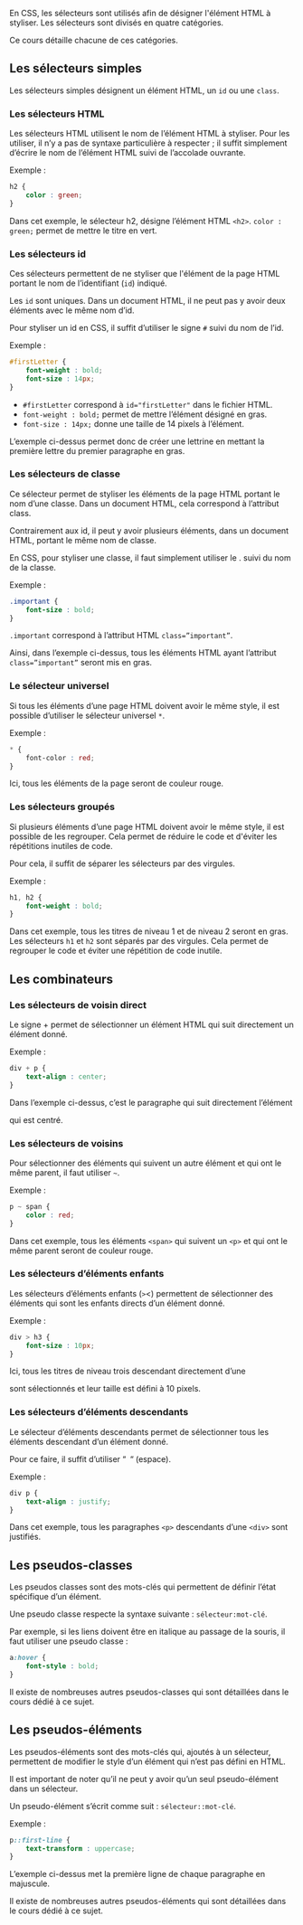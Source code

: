 En CSS, les sélecteurs sont utilisés afin de désigner l'élément HTML à styliser. Les sélecteurs sont divisés en quatre catégories. 

Ce cours détaille chacune de ces catégories.

## Les sélecteurs simples

Les sélecteurs simples désignent un élément HTML, un ```id``` ou une ```class```.

### Les sélecteurs HTML

Les sélecteurs HTML utilisent le nom de l’élément HTML à styliser. Pour les utiliser, il n’y a pas de syntaxe particulière à respecter ; il suffit simplement d’écrire le nom de l’élément HTML suivi de l’accolade ouvrante. 

Exemple : 

```css
h2 {
    color : green;
}
```

Dans cet exemple, le sélecteur h2, désigne l’élément HTML ```<h2>```. ```color : green;``` permet de mettre le titre en vert.

### Les sélecteurs id

Ces sélecteurs permettent de ne styliser que l'élément de la page HTML portant le nom de l’identifiant (```id```) indiqué.

Les ```id``` sont uniques. Dans un document HTML, il ne peut pas y avoir deux éléments avec le même nom d’id. 

Pour styliser un id en CSS, il suffit d’utiliser le signe ```#``` suivi du nom de l’id.

Exemple :

```css
#firstLetter {
    font-weight : bold;
    font-size : 14px;
}
```

- ```#firstLetter``` correspond à ```id="firstLetter"``` dans le fichier HTML. 
- ```font-weight : bold;``` permet de mettre l’élément désigné en gras.
- ```font-size : 14px;``` donne une taille de 14 pixels à l’élément.

L’exemple ci-dessus permet donc de créer une lettrine en mettant la première lettre du premier paragraphe en gras.

### Les sélecteurs de classe

Ce sélecteur permet de styliser les éléments de la page HTML portant le nom d’une classe. Dans un document HTML, cela correspond à l’attribut class.

Contrairement aux id, il peut y avoir plusieurs éléments, dans un document HTML, portant le même nom de classe. 

En CSS, pour styliser une classe, il faut simplement utiliser le . suivi du nom de la classe. 

Exemple : 

```css
.important {
    font-size : bold;
}
```

```.important``` correspond à l’attribut HTML ```class=”important”```.

Ainsi, dans l’exemple ci-dessus, tous les éléments HTML ayant l’attribut ```class=”important”``` seront mis en gras. 

### Le sélecteur universel

Si tous les éléments d’une page HTML doivent avoir le même style, il est possible d’utiliser le sélecteur universel ```*```.

Exemple :

```css
* {
    font-color : red;
}
```

Ici, tous les éléments de la page seront de couleur rouge.

### Les sélecteurs groupés

Si plusieurs éléments d’une page HTML doivent avoir le même style, il est possible de les regrouper. Cela permet de réduire le code et d'éviter les répétitions inutiles de code. 

Pour cela, il suffit de séparer les sélecteurs par des virgules. 

Exemple :

```css
h1, h2 {
    font-weight : bold;
}
```

Dans cet exemple, tous les titres de niveau 1 et de niveau 2 seront en gras. Les sélecteurs ```h1``` et ```h2``` sont séparés par des virgules. Cela permet de regrouper le code et éviter une répétition de code inutile. 

## Les combinateurs

### Les sélecteurs de voisin direct

Le signe + permet de sélectionner un élément HTML qui suit directement un élément donné.

Exemple :

```css
div + p {
    text-align : center;
}
```

Dans l’exemple ci-dessus, c’est le paragraphe qui suit directement l’élément <div> qui est centré.

### Les sélecteurs de voisins

Pour sélectionner des éléments qui suivent un autre élément et qui ont le même parent, il faut utiliser ```~```.

Exemple :

```css
p ~ span {
    color : red;
}
```

Dans cet exemple, tous les éléments ```<span>``` qui suivent un ```<p>``` et qui ont le même parent seront de couleur rouge. 

### Les sélecteurs d’éléments enfants

Les sélecteurs d’éléments enfants (```>```<) permettent de sélectionner des éléments qui sont les enfants directs d’un élément donné. 

Exemple :

```css
div > h3 {
    font-size : 10px;
}
```

Ici, tous les titres de niveau trois descendant directement d’une <div> sont sélectionnés et leur taille est défini à 10 pixels. 

### Les sélecteurs d’éléments descendants

Le sélecteur d’éléments descendants permet de sélectionner tous les éléments descendant d’un élément donné. 

Pour ce faire, il suffit d’utiliser “``` ```“ (espace).

Exemple :

```css
div p {
    text-align : justify;
}
```

Dans cet exemple, tous les paragraphes ```<p>``` descendants d’une ```<div>``` sont justifiés. 

## Les pseudos-classes

Les pseudos classes sont des mots-clés qui permettent de définir l’état spécifique d’un élément. 

Une pseudo classe respecte la syntaxe suivante : ```sélecteur:mot-clé```.

Par exemple, si les liens doivent être en italique au passage de la souris, il faut utiliser une pseudo classe :

```css
a:hover {
    font-style : bold;
}
```

Il existe de nombreuses autres pseudos-classes qui sont détaillées dans le cours dédié à ce sujet.

## Les pseudos-éléments

Les pseudos-éléments sont des mots-clés qui, ajoutés à un sélecteur, permettent de modifier le style d’un élément qui n’est pas défini en HTML. 

Il est important de noter qu’il ne peut y avoir qu’un seul pseudo-élément dans un sélecteur. 

Un pseudo-élément s’écrit comme suit : ```sélecteur::mot-clé```.

Exemple : 

```css
p::first-line {
    text-transform : uppercase;
}
```

L’exemple ci-dessus met la première ligne de chaque paragraphe en majuscule. 

Il existe de nombreuses autres pseudos-éléments qui sont détaillées dans le cours dédié à ce sujet.